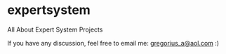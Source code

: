 # expertsystem
All About Expert System Projects

If you have any discussion, feel free to email me: gregorius_a@aol.com :)
